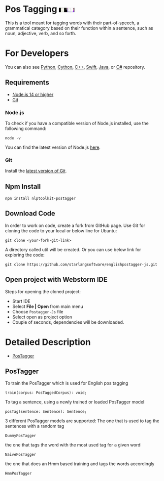 Pos Tagging [<img src="https://github.com/StarlangSoftware/EnglishPosTagger/blob/master/video1.jpg" width="5%">](https://youtu.be/gQmc7Nhwhuk)[<img src="https://github.com/StarlangSoftware/EnglishPosTagger/blob/master/video2.jpg" width="5%">](https://youtu.be/GHUib73MRks)
============

This is a tool meant for tagging words with their part-of-speech, a grammatical category based on their function within a sentence, such as noun, adjective, verb, and so forth. 

For Developers
============

You can also see [Python](https://github.com/starlangsoftware/EnglishPosTagger-Py), [Cython](https://github.com/starlangsoftware/EnglishPosTagger-Cy), 
[C++](https://github.com/starlangsoftware/EnglishPosTagger-CPP), [Swift](https://github.com/starlangsoftware/EnglishPosTagger-Swift), 
[Java](https://github.com/starlangsoftware/EnglishPosTagger), or [C#](https://github.com/starlangsoftware/EnglishPosTagger-CS) repository.

## Requirements

* [Node.js 14 or higher](#Node.js)
* [Git](#git)

### Node.js 

To check if you have a compatible version of Node.js installed, use the following command:

    node -v
    
You can find the latest version of Node.js [here](https://nodejs.org/en/download/).

### Git

Install the [latest version of Git](https://git-scm.com/book/en/v2/Getting-Started-Installing-Git).

## Npm Install

	npm install nlptoolkit-postagger
	
## Download Code

In order to work on code, create a fork from GitHub page. 
Use Git for cloning the code to your local or below line for Ubuntu:

	git clone <your-fork-git-link>

A directory called util will be created. Or you can use below link for exploring the code:

	git clone https://github.com/starlangsoftware/englishpostagger-js.git

## Open project with Webstorm IDE

Steps for opening the cloned project:

* Start IDE
* Select **File | Open** from main menu
* Choose `Postagger-Js` file
* Select open as project option
* Couple of seconds, dependencies will be downloaded. 

Detailed Description
============

+ [PosTagger](#postagger)

## PosTagger

To train the PosTagger which is used for English pos tagging 

	train(corpus: PosTaggedCorpus): void;
		
To tag a sentence, using a newly trained or loaded PosTagger model

	posTag(sentence: Sentence): Sentence;
	
3 different PosTagger models are supported: The one that is used to tag the sentences with a random tag

	DummyPosTagger
	
the one that tags the word with the most used tag for a given word

	NaivePosTagger
	
the one that does an Hmm based training and tags the words accordingly

	HmmPosTagger

